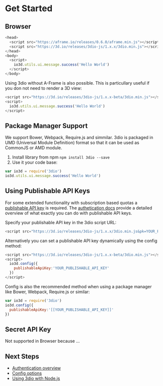 # Get Started



## Browser

```javascript
<head>
  <script src="https://aframe.io/releases/0.6.0/aframe.min.js"></script>
  <script src="https://3d.io/releases/3dio-js/1.x.x/3dio.min.js"></script>
</head>
<body>
  <script>
    io3d.utils.ui.message.success('Hello World')
  </script>
</body>
```

Using 3dio without A-Frame is also possible. This is particullary useful if you don not need to render a 3D view: 

```javascript
<script src="https://3d.io/releases/3dio-js/1.x.x-beta/3dio.min.js"></script>
<script>
  io3d.utils.ui.message.success('Hello World')
</script>
```

## Package Manager Support
 
We support Bower, Webpack, Require.js and simmilar. 3dio is packaged in UMD (Universal Module Definition) format so that it can be used as CommonJS or AMD module.

1. Install library from npm `npm install 3dio --save`
2. Use it your code base:
  ```javascript
  var io3d = require('3dio')
  io3d.utils.ui.message.success('Hello World')
  ```

## Using Publishable API Keys

For some extended functionality with subscription based quotas a <a href="javascript:io3d.utils.ui.publishableApiKeys();">publishable API key</a> is required. The [authetication docs](authentication.md) provide a detailed overview of what exactly you can do with publishable API keys. 

Specify your publishable API key in the 3dio script URL:

```javascript
<script src="https://3d.io/releases/3dio-js/1.x.x/3dio.min.js&pk=YOUR_PUBLISHABLE_API_KEY"></script>
```

Alternatively you can set a publishable API key dynamically using the config method:
 
```javascript
<script src="https://3d.io/releases/3dio-js/1.x.x-beta/3dio.min.js"></script>
<script>
  io3d.config({
    publishableApiKey:'YOUR_PUBLISHABLE_API_KEY'
  })
</script>
```

Config is also the recommended method when using a package manager like Bower, Webpack, Require.js or similar: 

```javascript
var io3d = require('3dio')
io3d.config({
  publishableApiKey:'[[YOUR_PUBLISHABLE_API_KEY]]'
})
```

## Secret API Key

Not supported in Browser because ... 

## Next Steps

* [Authentication overview](authentication.md)
* [Config options](configs.md)
* [Using 3dio with Node.js](get-started-node-server.md)